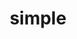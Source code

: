 ---
title: simple
github_link: https://github.com/chuguixin/simple
demo_preview: http://jser.it
demo_screenshot: 
description: Simple, fresh, Minimal
---